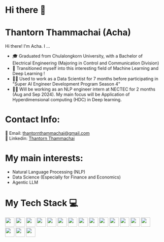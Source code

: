 # Hi there 👋

# Thantorn Thammachai (Acha)
Hi there! I'm Acha. I ...
- 🎓 Graduated from Chulalongkorn University, with a Bachelor of Electrical Engineering (Majoring in Control and Communication Division)
- 🤖 Transitioned myself into this interesting field of Machine Learning and Deep Learning !
- 👨‍💼 Used to work as a Data Scientist for 7 months before participating in "Super AI Engineer Development Program Season 4"
- 👨‍💼 Will be working as an NLP engineer intern at NECTEC for 2 months (Aug and Sep 2024). My main focus will be Application of Hyperdimensional computing (HDC) in Deep learning.

# Contact Info:
📧 Email: thantornthammachai@gmail.com \
👔 Linkedin: [Thantorn Thammachai](https://www.linkedin.com/in/thantorn-thammachai/)

# My main interests:
- Natural Language Processing (NLP)
- Data Science (Especially for Finance and Economics)
- Agentic LLM

# My Tech Stack 💻
<div>
  <img height="30" src="https://img.shields.io/badge/python-3776AB?style=flat-square&logo=python&logoColor=white">
  <img height="30" src="https://img.shields.io/badge/pytorch-EE4C2C?style=flat-square&logo=pytorch&logoColor=white">
  <img height="30" src="https://img.shields.io/badge/keras-D00000?style=flat-square&logo=keras&logoColor=white">
  <img height="30" src="https://img.shields.io/badge/scikit--learn-F7931E?style=flat-square&logo=scikit-learn&logoColor=white">
  <img height="30" src="https://img.shields.io/badge/hugging--face-1572B6?style=flat-square&logo=hugging-face&logoColor=white">
  <img height="30" src="https://img.shields.io/badge/numpy-013243?style=flat-square&logo=numpy&logoColor=white">
  <img height="30" src="https://img.shields.io/badge/pandas-150458?style=flat-square&logo=pandas&logoColor=white">
  <img height="30" src="https://img.shields.io/badge/matplotlib-150458?style=flat-square&logo=matplotlib&logoColor=white">
  <img height="30" src="https://img.shields.io/badge/seaborn-150458?style=flat-square&logo=seaborn&logoColor=white">
  <img height="30" src="https://img.shields.io/badge/Plotly-%233F4F75.svg?style=for-the-badge&logo=plotly&logoColor=white">
  <img height="30" src="https://img.shields.io/badge/figma-F24E1E?style=flat-square&logo=figma&logoColor=white">
  <img height="30" src="https://img.shields.io/badge/-Streamlit-FF4B4B?style=flat&logo=streamlit&logoColor=white">
  <img height="30" src="https://img.shields.io/badge/sql-003B57?style=flat-square&logo=sql&logoColor=white">
  <img height="30" src="https://img.shields.io/badge/google--looker--studio-03A9F4?style=flat-square&logo=looker&logoColor=white">
  <img height="30" src="https://img.shields.io/badge/tableau-E97627?style=flat-square&logo=tableau&logoColor=white">
  <img height="30" src="https://img.shields.io/badge/PowerBI-F2C811?style=for-the-badge&logo=Power%20BI&logoColor=white">
  <img height="30" src="https://img.shields.io/badge/figma-F24E1E?style=flat-square&logo=figma&logoColor=white">
</div>

<!--
**AchaKungJaaa/AchaKungJaaa** is a ✨ _special_ ✨ repository because its `README.md` (this file) appears on your GitHub profile.

Here are some ideas to get you started:

- 🔭 I’m currently working on ...
- 🌱 I’m currently learning ...
- 👯 I’m looking to collaborate on ...
- 🤔 I’m looking for help with ...
- 💬 Ask me about ...
- 📫 How to reach me: ...
- 😄 Pronouns: ...
- ⚡ Fun fact: ...
-->
